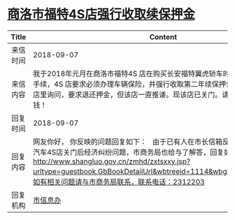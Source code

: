 # <a href="http://www.shangluo.gov.cn/zmhd/ldxxxx.jsp?urltype=leadermail.LeaderMailContentUrl&wbtreeid=1112&leadermailid=4906">商洛市福特4S店强行收取续保押金</a>
| Title |                                                                                                      Content                                                                                                      |
|:-----:|-------------------------------------------------------------------------------------------------------------------------------------------------------------------------------------------------------------------|
| 来信时间  | 2018-09-07                                                                                                                                                                                                        |
| 来信内容  | 我于2018年元月在商洛市福特4S 店在购买长安福特翼虎轿车时，按规定办理了按揭手续，4S 店要求必须办理车辆保险，并强行收取第二年续保押金2000元；我多次去店里询问，要求退还押金，但该店一直推诿。现该店已关门。请求给老百姓讨还血汗钱！                                                                                           |
| 回复时间  | 2018-09-07                                                                                                                                                                                                        |
| 回复内容  | 网友你好， 你反映的问题回复如下：   由于已有人在市长信箱反映过商洛市福泽福特汽车4S店关门后经济纠纷问题，市商务局也给与了解答，回复如下：http://www.shangluo.gov.cn/zmhd/zxtsxxy.jsp?urltype=guestbook.GbBookDetailUrl&wbtreeid=1114&wbguestbookid=7741。如有相关问题请与市商务局联系，联系电话：2312203 |
| 回复机构  | <a href="../../category/agencies/市信息办.md">市信息办</a>                                                                                                                                                                |